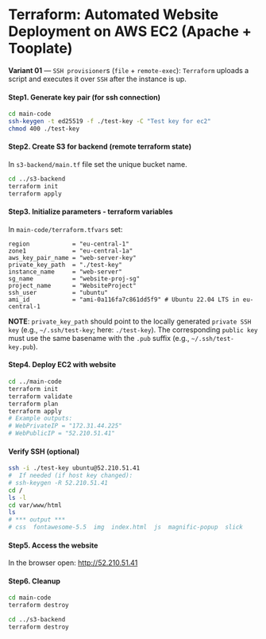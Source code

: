 # Terraform: Automated Website Deployment on AWS EC2 (Apache + Tooplate)

**Variant 01** — `SSH provisioner`s (`file` + `remote-exec`): `Terraform` uploads a script and executes it over `SSH` after the instance is up.

#### Step1. Generate key pair (for ssh connection)

```bash
cd main-code
ssh-keygen -t ed25519 -f ./test-key -C "Test key for ec2"
chmod 400 ./test-key
```

#### Step2. Create S3 for backend (remote terraform state)

In `s3-backend/main.tf` file set the unique bucket name.

```bash
cd ../s3-backend
terraform init
terraform apply
```


#### Step3. Initialize parameters - terraform variables


In `main-code/terraform.tfvars` set:

```hcl
region            = "eu-central-1"
zone1             = "eu-central-1a"
aws_key_pair_name = "web-server-key"
private_key_path  = "./test-key"
instance_name     = "web-server"
sg_name           = "website-proj-sg"
project_name      = "WebsiteProject"
ssh_user          = "ubuntu"
ami_id            = "ami-0a116fa7c861dd5f9" # Ubuntu 22.04 LTS in eu-central-1
```

**NOTE**: `private_key_path` should point to the locally generated `private SSH key` (e.g., `~/.ssh/test-key`; here: `./test-key`). The corresponding `public key` must use the same basename with the `.pub` suffix (e.g., `~/.ssh/test-key.pub`).

#### Step4. Deploy EC2 with website

```bash
cd ../main-code
terraform init
terraform validate
terraform plan
terraform apply
# Example outputs:
# WebPrivateIP = "172.31.44.225"
# WebPublicIP = "52.210.51.41"
```

#### Verify SSH (optional)

```bash
ssh -i ./test-key ubuntu@52.210.51.41
#  If needed (if host key changed):
# ssh-keygen -R 52.210.51.41 
cd /
ls -l
cd var/www/html
ls
# *** output ***
# css  fontawesome-5.5  img  index.html  js  magnific-popup  slick
```

#### Step5. Access the website

In the browser open: http://52.210.51.41

#### Step6. Cleanup

```bash
cd main-code
terraform destroy

cd ../s3-backend
terraform destroy
```
